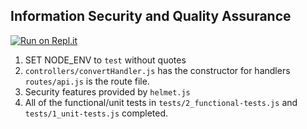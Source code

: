 Information Security and Quality Assurance
------
[![Run on Repl.it](https://repl.it/badge/github/freeCodeCamp/boilerplate-project-metricimpconverter)](https://repl.it/github/freeCodeCamp/boilerplate-project-metricimpconverter)
1) SET NODE_ENV to `test` without quotes
2) `controllers/convertHandler.js` has the constructor for handlers `routes/api.js` is the route file.
3) Security features provided by `helmet.js`
4) All of the functional/unit tests in `tests/2_functional-tests.js` and `tests/1_unit-tests.js` completed.


